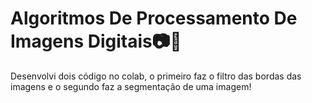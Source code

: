 # Algoritmos De Processamento De Imagens Digitais📷📸
Desenvolvi dois código no colab, o primeiro faz o filtro das bordas das imagens e o segundo faz a segmentação de uma imagem!
